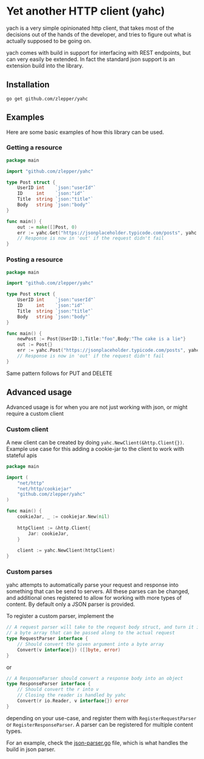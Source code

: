 # Yet another HTTP client (yahc)

yach is a very simple opinionated http client, that takes most of the decisions 
out of the hands of the developer, and tries to figure out what is actually 
supposed to be going on. 

yach comes with build in support for interfacing with REST endpoints, but can 
very easily be extended. In fact the standard json support is an extension 
build into the library. 

## Installation

```
go get github.com/zlepper/yahc
```

## Examples
Here are some basic examples of how this library can be used. 

### Getting a resource
```go
package main

import "github.com/zlepper/yahc"

type Post struct {
	UserID int    `json:"userId"`
	ID     int    `json:"id"`
	Title  string `json:"title"`
	Body   string `json:"body"`
}

func main() {
	out := make([]Post, 0)
	err := yahc.Get("https://jsonplaceholder.typicode.com/posts", yahc.NoOptions, &out)
	// Response is now in 'out' if the request didn't fail
}
```

### Posting a resource
```go
package main

import "github.com/zlepper/yahc"

type Post struct {
	UserID int    `json:"userId"`
	ID     int    `json:"id"`
	Title  string `json:"title"`
	Body   string `json:"body"`
}

func main() {
	newPost := Post{UserID:1,Title:"foo",Body:"The cake is a lie"}
	out := Post{}
	err := yahc.Post("https://jsonplaceholder.typicode.com/posts", yahc.NoOptions, newPost, &out)
	// Response is now in 'out' if the request didn't fail
}
```

Same pattern follows for PUT and DELETE

## Advanced usage
Advanced usage is for when you are not just working with json, or might require a custom client

### Custom client
A new client can be created by doing `yahc.NewClient(&http.Client{})`. 
Example use case for this adding a cookie-jar to the client to work
with stateful apis

```go
package main

import (
    "net/http"
    "net/http/cookiejar"
    "github.com/zlepper/yahc"
)

func main() {
    cookieJar, _ := cookiejar.New(nil)
    
    httpClient := &http.Client{
        Jar: cookieJar,
    }
    
    client := yahc.NewClient(httpClient)
}
```

### Custom parses
yahc attempts to automatically parse your request and response into 
something that can be send to servers. All these parses can be changed, 
and additional ones registered to allow for working with more types of
content. By default only a JSON parser is provided.

To register a custom parser, implement the 
```go
// A request parser will take to the request body struct, and turn it into
// a byte array that can be passed along to the actual request
type RequestParser interface {
	// Should convert the given argument into a byte array
	Convert(v interface{}) ([]byte, error)
}
```

or 
```go
// A ResponseParser should convert a response body into an object
type ResponseParser interface {
	// Should convert the r into v
	// Closing the reader is handled by yahc
	Convert(r io.Reader, v interface{}) error
}
```

depending on your use-case, and register them with 
`RegisterRequestParser` or `RegisterResponseParser`. 
A parser can be registered for multiple content types. 

For an example, check the [json-parser.go](json-parser.go) file,
which is what handles the build in json parser.
